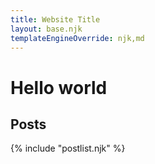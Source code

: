 ```yaml
---
title: Website Title
layout: base.njk
templateEngineOverride: njk,md
---
```


# Hello world

## Posts

{% include "postlist.njk" %}
